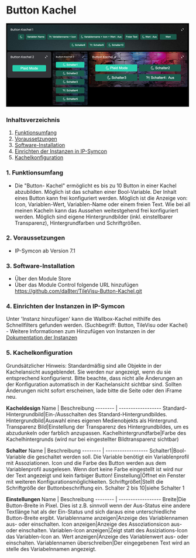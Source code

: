# Button Kachel

![Button Kachel](https://github.com/da8ter/images/blob/1c5fe63e9757e81e6d8c4c84a63e0b39fa00247c/button-kachel2.jpg)


### Inhaltsverzeichnis

1. [Funktionsumfang](#1-funktionsumfang)
2. [Voraussetzungen](#2-voraussetzungen)
3. [Software-Installation](#3-software-installation)
4. [Einrichten der Instanzen in IP-Symcon](#4-einrichten-der-instanzen-in-ip-symcon)
5. [Kachelkonfiguration](#5-Kachelkonfiguration)

### 1. Funktionsumfang

* Die "Button- Kachel" ermöglicht es bis zu 10 Button in einer Kachel abzubilden. Möglich ist das schalten einer Bool-Variable. Der Inhalt eines Button kann frei konfiguriert werden. Möglich ist die Anzeige von: Icon, Variablen-Wert, Variablen-Name oder einem freien Text. Wie bei all meinen Kacheln kann das Aussehen weitestgehend frei konfiguriert werden. Möglich sind eigene Hintergrundbilder (inkl. einstellbarer Transparenz), Hintergrundfarben und Schriftgrößen.

### 2. Voraussetzungen

- IP-Symcon ab Version 7.1

### 3. Software-Installation

* Über den Module Store
* Über das Module Control folgende URL hinzufügen
https://github.com/da8ter/TileVisu-Button-Kachel.git


### 4. Einrichten der Instanzen in IP-Symcon

 Unter 'Instanz hinzufügen' kann die Wallbox-Kachel mithilfe des Schnellfilters gefunden werden. (Suchbegriff: Button, TileVisu oder Kachel)  
	- Weitere Informationen zum Hinzufügen von Instanzen in der [Dokumentation der Instanzen](https://www.symcon.de/service/dokumentation/konzepte/instanzen/#Instanz_hinzufügen)

### 5. Kachelkonfiguration

Grundsätzlicher Hinweis:
Standardmäßig sind alle Objekte in der Kachelansicht ausgeblendet. Sie werden nur angezeigt, wenn du sie entsprechend konfigurierst. Bitte beachte, dass nicht alle Änderungen an der Konfiguration automatisch in der Kachelansicht sichtbar sind. Sollten Änderungen nicht sofort erscheinen, lade bitte die Seite oder den iFrame neu.

__Kacheldesign__
Name     | Beschreibung
-------- | ------------------
Standard-Hintergrundbild|Ein-/Ausschalten des Standard-Hintergrundbildes.
Hintergrundbild|Auswahl eines eigenen Medienobjekts als Hintergrund.
Transparenz Bild|Einstellung der Transparenz des Hintergrundbildes, um es abzudunkeln oder farblich anzupassen. 
Kachelhintergrundfarbe|Farbe des Kachelhintergrunds (wird nur bei eingestellter Bildtransparenz sichtbar)

__Schalter__
Name     | Beschreibung
-------- | ------------------
Schalter1|Bool-Variable die geschaltet werden soll. Die Variable benötigt ein Variablenprofil mit Assoziationen. Icon und die Farbe des Button werden aus dem Variablenprofil ausgelesen. Wenn dort keine Farbe eingestellt ist wird nur der Text angezeigt und kein farbiger Button!
Einstellung|Öffnet ein Fenster mit weiteren Konfigurationsmöglichkeiten.
Schriftgrößet|Stellt die Schriftgröße der Buttonbeschriftung ein.
Schalter 2 bis 10|siehe Schalter 1

__Einstellungen__
Name     | Beschreibung
-------- | ------------------
Breite|Die Button-Breite in Pixel. Dies ist z.B. sinnvoll wenn der Aus-Status eine andere Textlänge hat als der Ein-Status und sich daraus eine unterschiedliche Button-Breite ergibt.
Variablenname anzeigen|Anzeige des Variablennamen aus- oder einschalten.
Icon anzeigen|Anzeige des Assoziationsicon aus- oder einschalten.
Variablen-Icon anzeigen|Zeigt statt des Assiziations-Icon das Variablen-Icon an.
Wert anzeigen|Anzeige des Variablenwert aus- oder einschalten.
Variablennamen überschreiben|Der eingegebenen Text wird an stelle des Variabelnnamen angezeigt.
